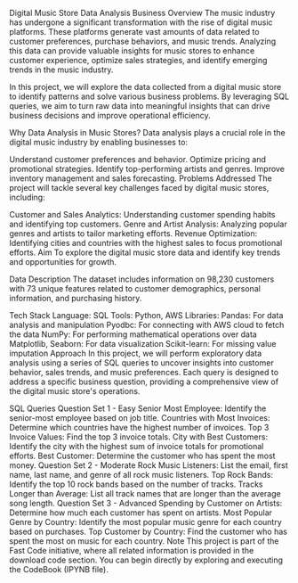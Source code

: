 Digital Music Store Data Analysis
Business Overview
The music industry has undergone a significant transformation with the rise of digital music platforms. These platforms generate vast amounts of data related to customer preferences, purchase behaviors, and music trends. Analyzing this data can provide valuable insights for music stores to enhance customer experience, optimize sales strategies, and identify emerging trends in the music industry.

In this project, we will explore the data collected from a digital music store to identify patterns and solve various business problems. By leveraging SQL queries, we aim to turn raw data into meaningful insights that can drive business decisions and improve operational efficiency.

Why Data Analysis in Music Stores?
Data analysis plays a crucial role in the digital music industry by enabling businesses to:

Understand customer preferences and behavior.
Optimize pricing and promotional strategies.
Identify top-performing artists and genres.
Improve inventory management and sales forecasting.
Problems Addressed
The project will tackle several key challenges faced by digital music stores, including:

Customer and Sales Analytics: Understanding customer spending habits and identifying top customers.
Genre and Artist Analysis: Analyzing popular genres and artists to tailor marketing efforts.
Revenue Optimization: Identifying cities and countries with the highest sales to focus promotional efforts.
Aim
To explore the digital music store data and identify key trends and opportunities for growth.

Data Description
The dataset includes information on 98,230 customers with 73 unique features related to customer demographics, personal information, and purchasing history.

Tech Stack
Language: SQL
Tools: Python, AWS
Libraries:
Pandas: For data analysis and manipulation
Pyodbc: For connecting with AWS cloud to fetch the data
NumPy: For performing mathematical operations over data
Matplotlib, Seaborn: For data visualization
Scikit-learn: For missing value imputation
Approach
In this project, we will perform exploratory data analysis using a series of SQL queries to uncover insights into customer behavior, sales trends, and music preferences. Each query is designed to address a specific business question, providing a comprehensive view of the digital music store's operations.

SQL Queries
Question Set 1 - Easy
Senior Most Employee: Identify the senior-most employee based on job title.
Countries with Most Invoices: Determine which countries have the highest number of invoices.
Top 3 Invoice Values: Find the top 3 invoice totals.
City with Best Customers: Identify the city with the highest sum of invoice totals for promotional efforts.
Best Customer: Determine the customer who has spent the most money.
Question Set 2 - Moderate
Rock Music Listeners: List the email, first name, last name, and genre of all rock music listeners.
Top Rock Bands: Identify the top 10 rock bands based on the number of tracks.
Tracks Longer than Average: List all track names that are longer than the average song length.
Question Set 3 - Advanced
Spending by Customer on Artists: Determine how much each customer has spent on artists.
Most Popular Genre by Country: Identify the most popular music genre for each country based on purchases.
Top Customer by Country: Find the customer who has spent the most on music for each country.
Note
This project is part of the Fast Code initiative, where all related information is provided in the download code section. You can begin directly by exploring and executing the CodeBook (IPYNB file).

